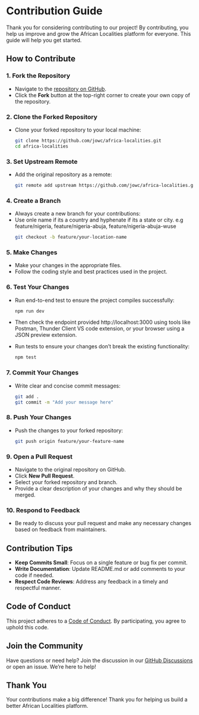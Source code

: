 # Contribution Guide

Thank you for considering contributing to our project! By contributing, you help us improve and grow the African Localities platform for everyone. This guide will help you get started.

## How to Contribute

### 1. Fork the Repository

- Navigate to the [repository on GitHub](https://github.com/jowc/africa-localities.git).
- Click the **Fork** button at the top-right corner to create your own copy of the repository.

### 2. Clone the Forked Repository

- Clone your forked repository to your local machine:
  ```bash
  git clone https://github.com/jowc/africa-localities.git
  cd africa-localities
  ```

### 3. Set Upstream Remote

- Add the original repository as a remote:
  ```bash
  git remote add upstream https://github.com/jowc/africa-localities.git
  ```

### 4. Create a Branch

- Always create a new branch for your contributions:
- Use onle name if its a country and hyphenate if its a state or city. e.g feature/nigeria, feature/nigeria-abuja, feature/nigeria-abuja-wuse
  ```bash
  git checkout -b feature/your-location-name
  ```

### 5. Make Changes

- Make your changes in the appropriate files.
- Follow the coding style and best practices used in the project.

### 6. Test Your Changes

- Run end-to-end test to ensure the project compiles successfully:
  ```bash
  npm run dev
  ```
- Then check the endpoint provided http://localhost:3000 using tools like Postman, Thunder Client VS code extension, or your browser using a JSON preview extension.

- Run tests to ensure your changes don’t break the existing functionality:
  ```bash
  npm test
  ```

### 7. Commit Your Changes

- Write clear and concise commit messages:
  ```bash
  git add .
  git commit -m "Add your message here"
  ```

### 8. Push Your Changes

- Push the changes to your forked repository:
  ```bash
  git push origin feature/your-feature-name
  ```

### 9. Open a Pull Request

- Navigate to the original repository on GitHub.
- Click **New Pull Request**.
- Select your forked repository and branch.
- Provide a clear description of your changes and why they should be merged.

### 10. Respond to Feedback

- Be ready to discuss your pull request and make any necessary changes based on feedback from maintainers.

## Contribution Tips

- **Keep Commits Small**: Focus on a single feature or bug fix per commit.
- **Write Documentation**: Update README.md or add comments to your code if needed.
- **Respect Code Reviews**: Address any feedback in a timely and respectful manner.

## Code of Conduct

This project adheres to a [Code of Conduct](CODE_OF_CONDUCT.md). By participating, you agree to uphold this code.

## Join the Community

Have questions or need help? Join the discussion in our [GitHub Discussions](https://github.com/jowc/africa-localities/discussions) or open an issue. We’re here to help!

## Thank You

Your contributions make a big difference! Thank you for helping us build a better African Localities platform.
